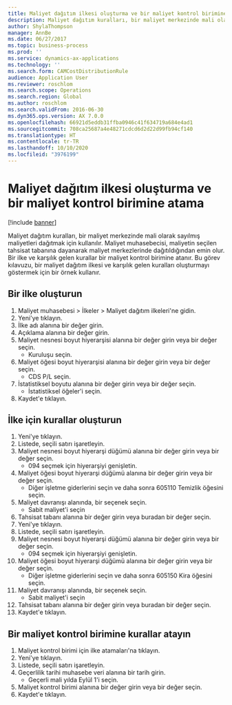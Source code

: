```yaml
---
title: Maliyet dağıtım ilkesi oluşturma ve bir maliyet kontrol birimine atama
description: Maliyet dağıtım kuralları, bir maliyet merkezinde mali olarak sayılmış maliyetleri dağıtmak için kullanılır.
author: ShylaThompson
manager: AnnBe
ms.date: 06/27/2017
ms.topic: business-process
ms.prod: ''
ms.service: dynamics-ax-applications
ms.technology: ''
ms.search.form: CAMCostDistributionRule
audience: Application User
ms.reviewer: roschlom
ms.search.scope: Operations
ms.search.region: Global
ms.author: roschlom
ms.search.validFrom: 2016-06-30
ms.dyn365.ops.version: AX 7.0.0
ms.openlocfilehash: 66921d5eddb31ffba0946c41f634719a684e4ad1
ms.sourcegitcommit: 708ca25687a4e48271cdcd6d2d22d99fb94cf140
ms.translationtype: HT
ms.contentlocale: tr-TR
ms.lasthandoff: 10/10/2020
ms.locfileid: "3976199"
---
```

# <a name="create-and-assign-a-cost-distribution-policy-to-a-cost-control-unit"></a>Maliyet dağıtım ilkesi oluşturma ve bir maliyet kontrol birimine atama

[!include [banner](../../includes/banner.md)]

Maliyet dağıtım kuralları, bir maliyet merkezinde mali olarak sayılmış maliyetleri dağıtmak için kullanılır. Maliyet muhasebecisi, maliyetin seçilen tahsisat tabanına dayanarak maliyet merkezlerinde dağıtıldığından emin olur. Bir ilke ve karşılık gelen kurallar bir maliyet kontrol birimine atanır. Bu görev kılavuzu, bir maliyet dağıtım ilkesi ve karşılık gelen kuralları oluşturmayı göstermek için bir örnek kullanır.


## <a name="create-a-policy"></a>Bir ilke oluşturun
1. Maliyet muhasebesi > İlkeler > Maliyet dağıtım ilkeleri'ne gidin.
2. Yeni'ye tıklayın.
3. İlke adı alanına bir değer girin.
4. Açıklama alanına bir değer girin.
5. Maliyet nesnesi boyut hiyerarşisi alanına bir değer girin veya bir değer seçin.
    * Kuruluşu seçin.  
6. Maliyet öğesi boyut hiyerarşisi alanına bir değer girin veya bir değer seçin.
    * CDS P/L seçin.  
7. İstatistiksel boyutu alanına bir değer girin veya bir değer seçin.
    * İstatistiksel öğeler'i seçin.  
8. Kaydet'e tıklayın.

## <a name="create-rules-for-the-policy"></a>İlke için kurallar oluşturun
1. Yeni'ye tıklayın.
2. Listede, seçili satırı işaretleyin.
3. Maliyet nesnesi boyut hiyerarşi düğümü alanına bir değer girin veya bir değer seçin.
    * 094 seçmek için hiyerarşiyi genişletin.  
4. Maliyet öğesi boyut hiyerarşi düğümü alanına bir değer girin veya bir değer seçin.
    * Diğer işletme giderlerini seçin ve daha sonra 605110 Temizlik öğesini seçin.  
5. Maliyet davranışı alanında, bir seçenek seçin.
    * Sabit maliyet'i seçin  
6. Tahsisat tabanı alanına bir değer girin veya buradan bir değer seçin.
7. Yeni'ye tıklayın.
8. Listede, seçili satırı işaretleyin.
9. Maliyet nesnesi boyut hiyerarşi düğümü alanına bir değer girin veya bir değer seçin.
    * 094 seçmek için hiyerarşiyi genişletin.  
10. Maliyet öğesi boyut hiyerarşi düğümü alanına bir değer girin veya bir değer seçin.
    * Diğer işletme giderlerini seçin ve daha sonra 605150 Kira öğesini seçin.  
11. Maliyet davranışı alanında, bir seçenek seçin.
    * Sabit maliyet'i seçin  
12. Tahsisat tabanı alanına bir değer girin veya buradan bir değer seçin.
13. Kaydet'e tıklayın.

## <a name="assign-rules-to-a-cost-control-unit"></a>Bir maliyet kontrol birimine kurallar atayın
1. Maliyet kontrol birimi için ilke atamaları'na tıklayın.
2. Yeni'ye tıklayın.
3. Listede, seçili satırı işaretleyin.
4. Geçerlilik tarihi muhasebe veri alanına bir tarih girin.
    * Geçerli mali yılda Eylül 1'i seçin.  
5. Maliyet kontrol birimi alanına bir değer girin veya bir değer seçin.
6. Kaydet'e tıklayın.

